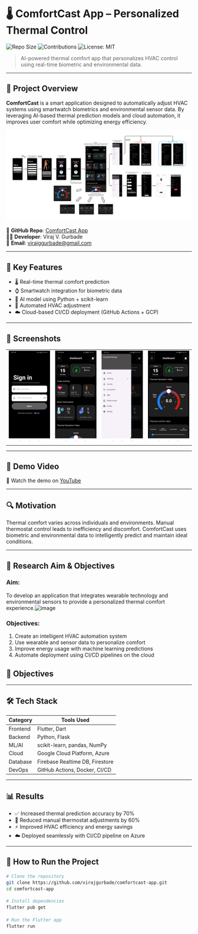 # 🌡️ ComfortCast App – Personalized Thermal Control

![Repo Size](https://img.shields.io/github/repo-size/VirajGurbade03/comfortcast-app)
![Contributions](https://img.shields.io/badge/contributions-welcome-brightgreen)
![License: MIT](https://img.shields.io/badge/license-MIT-blue.svg)

> AI-powered thermal comfort app that personalizes HVAC control using real-time biometric and environmental data.

---

## 📌 Project Overview

**ComfortCast** is a smart application designed to automatically adjust HVAC systems using smartwatch biometrics and environmental sensor data. By leveraging AI-based thermal prediction models and cloud automation, it improves user comfort while optimizing energy efficiency.

<div align="center">
  <img src="Screan Shots/SS-1 (1).png" alt="ComfortCast Dashboard" width="1000"/>
</div>

📍 **GitHub Repo**: [ComfortCast App](https://github.com/virajgurbade/comfortcast-app)  
🧑‍💻 **Developer**: Viraj V. Gurbade  
📨 **Email**: [virajggurbade@gmail.com](mailto:virajggurbade@gmail.com)

---

## 🧠 Key Features

- 🌡️ Real-time thermal comfort prediction
- ⌚ Smartwatch integration for biometric data
- 🧠 AI model using Python + scikit-learn
- 🔄 Automated HVAC adjustment
- ☁️ Cloud-based CI/CD deployment (GitHub Actions + GCP)

---

## 📸 Screenshots

<div align="center">
  <table>
    <tr>
      <td><img src="Screan Shots/SS-1 (3).jpg" width="250"/></td>
      <td><img src="Screan Shots/SS-1 (2).jpg" width="250"/></td>
      <td><img src="Screan Shots/SS-1 (1).jpg" width="250"/></td>
      <td><img src="Screan Shots/SS-1 (5).jpg" width="250"/></td>
    </tr>
  </table>
</div>


---

## 🎥 Demo Video

📌 Watch the demo on [YouTube](https://youtube.com/shorts/_-OTCeeN9ZI?feature=share)

---

## 🔍 Motivation

Thermal comfort varies across individuals and environments. Manual thermostat control leads to inefficiency and discomfort. ComfortCast uses biometric and environmental data to intelligently predict and maintain ideal conditions.

---
## 🎯 Research Aim & Objectives

### **Aim:**
To develop an application that integrates wearable technology and environmental sensors to provide a personalized thermal comfort experience.![image](https://github.com/user-attachments/assets/12a3c961-a6bf-449c-a276-2669c2d16ec7)


### **Objectives:**
1. Create an intelligent HVAC automation system
2. Use wearable and sensor data to personalize comfort
3. Improve energy usage with machine learning predictions
4. Automate deployment using CI/CD pipelines on the cloud
   
## 🎯 Objectives



---

## 🛠 Tech Stack

| Category      | Tools Used                             |
|---------------|----------------------------------------|
| Frontend      | Flutter, Dart                          |
| Backend       | Python, Flask                          |
| ML/AI         | scikit-learn, pandas, NumPy            |
| Cloud         | Google Cloud Platform, Azure           |
| Database      | Firebase Realtime DB, Firestore        |
| DevOps        | GitHub Actions, Docker, CI/CD          |

---

## 📊 Results

- ✅ Increased thermal prediction accuracy by 70%
- 🔄 Reduced manual thermostat adjustments by 60%
- ⚡ Improved HVAC efficiency and energy savings
- ☁️ Deployed seamlessly with CI/CD pipeline on Azure

---

## 🚀 How to Run the Project

```bash
# Clone the repository
git clone https://github.com/virajgurbade/comfortcast-app.git
cd comfortcast-app

# Install dependencies
flutter pub get

# Run the Flutter app
flutter run
